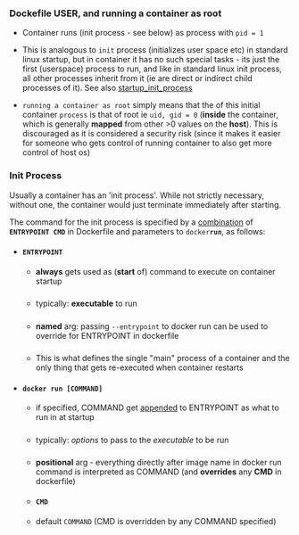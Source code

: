 

### Dockefile USER, and running a container as root

- Container runs (init process - see below) as process with `pid = 1`
- This is analogous to `init` process (initializes user space etc) in standard linux startup, but in container it has no such special tasks - its just the first (userspace) process to run, and like in standard linux init process, all other   processes inherit from it (ie are direct or indirect child processes of it). 
See also [startup_init_process](../../../linux/startup_init_process.md)

- `running a container as root` simply means that the of this initial container `process` is that of root ie `uid, gid = 0` (**inside** the container, which is generally **mapped** from other >0 values on the **host**).
 This is discouraged as it is considered a security risk (since it makes it easier for someone who gets control of running container to also get more control of host os)




### Init Process

Usually a container has an 'init process'. While not strictly necessary, without one, the container would just terminate immediately after starting.

The command for the init process is specified by a [combination](./exec_shell_forms.md) of **`ENTRYPOINT CMD`** in Dockerfile and parameters to `docker`**`run`**, as follows:

- #### `ENTRYPOINT` 
    - **always** gets used as (**start** of) command to execute on container startup
    #####
    - typically: **executable** to run
    #####
    - **named** arg: passing `--entrypoint` to docker run can be used to override for ENTRYPOINT in dockerfile
    #####
    - This is what defines the single "main" process of a container and the only thing that gets re-executed when container restarts

- #### `docker run [COMMAND]`
     - if specified, COMMAND get [appended](./exec_shell_forms.md) to ENTRYPOINT as what to run in  at startup
     #####
     - typically: *options* to pass to the *executable* to be run
     #####
     - **positional** arg - everything directly after image name in docker run command is interpreted as COMMAND (and  **overrides** any **CMD** in dockerfile)
  
    - ####  `CMD`
    - default `COMMAND` (CMD is overridden by any COMMAND specified)

